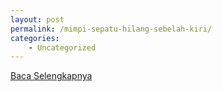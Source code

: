```yaml
---
layout: post
permalink: /mimpi-sepatu-hilang-sebelah-kiri/
categories:
    - Uncategorized
---
```


[Baca Selengkapnya](/09)